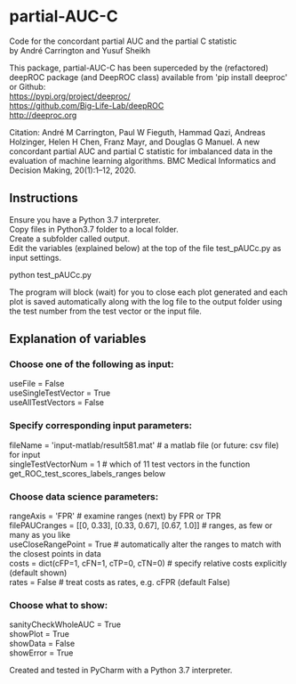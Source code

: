 # partial-AUC-C
Code for the concordant partial AUC and the partial C statistic  
by André Carrington and Yusuf Sheikh  

This package, partial-AUC-C has been superceded by the (refactored) deepROC package (and DeepROC class) available from 'pip install deeproc' or Github:  
https://pypi.org/project/deeproc/  
https://github.com/Big-Life-Lab/deepROC  
http://deeproc.org  
  
Citation: André M Carrington, Paul W Fieguth, Hammad Qazi, Andreas Holzinger, Helen H Chen, Franz Mayr, and Douglas G Manuel. A new concordant partial AUC and partial C statistic for imbalanced data in the evaluation of machine learning algorithms. BMC Medical Informatics and Decision Making, 20(1):1–12, 2020.

## Instructions
Ensure you have a Python 3.7 interpreter.  
Copy files in Python3.7 folder to a local folder.  
Create a subfolder called output.  
Edit the variables (explained below) at the top of the file test_pAUCc.py as input settings.  

python test_pAUCc.py

The program will block (wait) for you to close each plot generated and each plot is saved automatically along with the log file to the output folder using the test number from the test vector or the input file.

## Explanation of variables
  
### Choose one of the following as input:  
useFile             = False  
useSingleTestVector = True  
useAllTestVectors   = False  

### Specify corresponding input parameters:  
fileName            = 'input-matlab/result581.mat'  # a matlab file (or future: csv file) for input  
singleTestVectorNum = 1  # which of 11 test vectors in the function get_ROC_test_scores_labels_ranges below  

### Choose data science parameters:  
rangeAxis           = 'FPR'  # examine ranges (next) by FPR or TPR  
filePAUCranges      = [[0, 0.33], [0.33, 0.67], [0.67, 1.0]]  # ranges, as few or many as you like  
useCloseRangePoint  = True   # automatically alter the ranges to match with the closest points in data  
costs               = dict(cFP=1, cFN=1, cTP=0, cTN=0)  # specify relative costs explicitly (default shown)  
rates               = False                             # treat costs as rates, e.g. cFPR (default False)  

### Choose what to show:  
sanityCheckWholeAUC = True  
showPlot            = True  
showData            = False  
showError           = True  

Created and tested in PyCharm with a Python 3.7 interpreter.  
